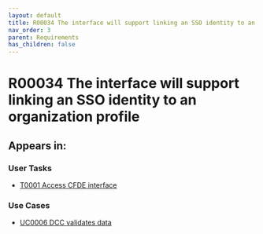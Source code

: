 ```yaml
---
layout: default
title: R00034 The interface will support linking an SSO identity to an organization profile
nav_order: 3
parent: Requirements
has_children: false
---
```


# R00034 The interface will support linking an SSO identity to an organization profile

## Appears in:


### User Tasks

-   [T0001 Access CFDE interface](../user-tasks/t0001-access-cfde-interface.md)

### Use Cases

-   [UC0006 DCC validates data](../use-cases/uc0006-dcc-validates-data.md)
